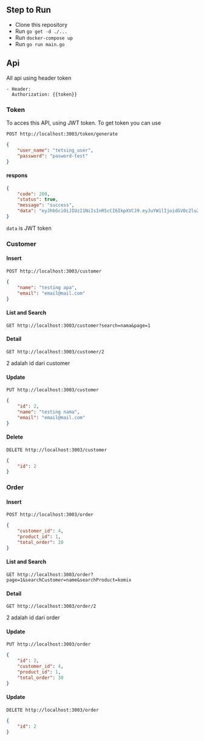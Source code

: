 ## Step to Run
- Clone this repository
- Run `go get -d ./...`
- Run `docker-compose up`
- Run `go run main.go`

## Api
All api using header token
```
- Header:
  Authorization: {{token}}
```
### Token
To acces this API, using JWT token. To get token you can use
```
POST http://localhost:3003/token/generate
```

```json
{
    "user_name": "tetsing_user",
    "password": "pasword-test"
}
```

#### respons
```json
{
    "code": 200,
    "status": true,
    "message": "success",
    "data": "eyJhbGciOiJIUzI1NiIsInR5cCI6IkpXVCJ9.eyJuYW1lIjoidGV0c2luZ191c2VyIiwiaWQiOjMsImV4cCI6MTY4NDA3Njc3NH0.kR0gSfBWYF0cuaXIysqiymiyQx9jodO3H5eHuXIRL5w"
}
```

`data` is JWT token

### Customer 
#### Insert
```
POST http://localhost:3003/customer
```

```json
{
    "name": "testing apa",
    "email": "email@mail.com"
}
```

#### List and Search
```
GET http://localhost:3003/customer?search=nama&page=1
```

#### Detail
```
GET http://localhost:3003/customer/2
```
2 adalah id dari customer

#### Update
```
PUT http://localhost:3003/customer
```

```json
{
    "id": 2,
    "name": "testing nama",
    "email": "email@mail.com"
}
```

#### Delete
``` 
DELETE http://localhost:3003/customer
```

```json
{
    "id": 2
}
```

### Order 
#### Insert
```
POST http://localhost:3003/order
```

```json
{
    "customer_id": 4,
    "product_id": 1,
    "total_order": 20
}
```

#### List and Search
```
GET http://localhost:3003/order?page=1&searchCustomer=name&searchProduct=komix
```

#### Detail
```
GET http://localhost:3003/order/2
```
2 adalah id dari order

#### Update
```
PUT http://localhost:3003/order
```

```json
{
    "id": 2,
    "customer_id": 4,
    "product_id": 1,
    "total_order": 30
}
```

#### Update
```
DELETE http://localhost:3003/order
```

```json
{
    "id": 2
}
```

